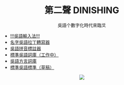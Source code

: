 <div align="center">

# 第二聲 DINISHING
吳語个數字化時代來臨爻

</div>

- [!!!吳語輸入法!!!](https://nguphing.estela.moe)
- [名字吳語拉丁轉寫器](https://dinishing.github.io/name-transliterator/)
- [吳語拼音標註器](https://dinishing.github.io/nguphing-marker/) 
- [標準吳語詞庫（工作中）](https://github.com/DINISHING/vocabulary)
- [吳語方言詞庫](https://github.com/DINISHING/vocabulary-dialects)
- [標準吳語標準（草稿）](https://github.com/DINISHING/standards)

<div align="center">

![](https://github.com/DINISHING.png)

</div>
